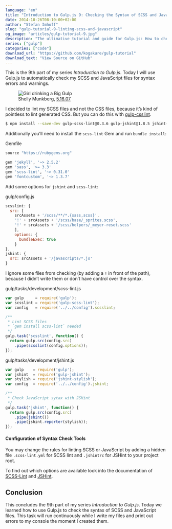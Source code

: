 ```yaml
---
language: "en"
title: "Introduction to Gulp.js 9: Checking the Syntax of SCSS and JavaScript"
date: 2014-10-26T08:10:00+02:00
author: "Stefan Imhoff"
slug: "gulp-tutorial-9-linting-scss-and-javascript"
og_image: "articles/gulp-tutorial-9.jpg"
description: "The ultimative tutorial and guide for Gulp.js: How to check the syntax of SCSS and JavaScript files."
series: ["gulp"]
categories: ["code"]
download_url: "https://github.com/kogakure/gulp-tutorial"
download_text: "View Source on GitHub"
---
```


This is the 9th part of my series *Introduction to Gulp.js*. Today I will use Gulp.js to automatically check my SCSS and JavaScript files for syntax errors and warnings.

<figure class="image-figure attribution">
  <img src="/assets/images/articles/gulp-tutorial-9.jpg" alt="Girl drinking a Big Gulp">
  <figcaption>
  Shelly Munkberg, <a href="https://www.flickr.com/photos/zingersb/501372181" target="_blank" rel="nofollow" rel="noopener">5.16.07</a>
  </figcaption>
</figure>


I decided to lint my SCSS files and not the CSS files, because it’s kind of pointless to lint generated CSS. But you can do this with [gulp-csslint](https://www.npmjs.com/package/gulp-csslint/).

```bash
$ npm install --save-dev gulp-scss-lint@0.3.6 gulp-jshint@1.8.5 jshint-stylish@2.0.1
```

Additionally you’ll need to install the `scss-lint` Gem and run `bundle install`:

<p class="code-info">Gemfile</p>

```ruby
source "https://rubygems.org"

gem 'jekyll', '~> 2.5.2'
gem 'sass', '>= 3.3'
gem 'scss-lint', '~> 0.31.0'
gem 'fontcustom', '~> 1.3.7'
```


Add some options for `jshint` and `scss-lint`:

<p class="code-info">gulp/config.js</p>

```javascript
scsslint: {
  src: [
    srcAssets + '/scss/**/*.{sass,scss}',
    '!' + srcAssets + '/scss/base/_sprites.scss',
    '!' + srcAssets + '/scss/helpers/_meyer-reset.scss'
    ],
    options: {
      bundleExec: true
    }
},
jshint: {
  src: srcAssets + '/javascripts/*.js'
}
```


I ignore some files from checking (by adding a `!` in front of the path), because I didn’t write them or don’t have control over the syntax.

<p class="code-info">gulp/tasks/development/scss-lint.js</p>

```javascript
var gulp     = require('gulp');
var scsslint = require('gulp-scss-lint');
var config   = require('../../config').scsslint;

/**
 * Lint SCSS files
 * `gem install scss-lint` needed
 */
gulp.task('scsslint', function() {
  return gulp.src(config.src)
    .pipe(scsslint(config.options));
});
```


<p class="code-info">gulp/tasks/development/jshint.js</p>

```javascript
var gulp    = require('gulp');
var jshint  = require('gulp-jshint');
var stylish = require('jshint-stylish');
var config  = require('../../config').jshint;

/**
 * Check JavaScript sytax with JSHint
 */
gulp.task('jshint', function() {
  return gulp.src(config.src)
    .pipe(jshint())
    .pipe(jshint.reporter(stylish));
});
```


<aside class="aside-hint" role="complementary">
  <h4>Configuration of Syntax Check Tools</h4>
  <p>You may change the rules for linting SCSS or JavaScript by adding a hidden file <code>.scss-lint.yml</code> for SCSS lint and <code>.jshintrc</code> for JSHint to your project root.</p>
  <p>To find out which options are available look into the documentation of <a href="https://github.com/brigade/scss-lint" target="_blank" rel="nofollow" rel="noopener">SCSS-Lint</a> and <a href="http://jshint.com/docs/" target="_blank" rel="nofollow" rel="noopener">JSHint</a>.</p>
</aside>

## Conclusion

This concludes the 9th part of my series *Introduction to Gulp.js*. Today we learned how to use Gulp.js to check the syntax of SCSS and JavaScript files. This task will run continuously while I write my files and print out errors to my console the moment I created them.
